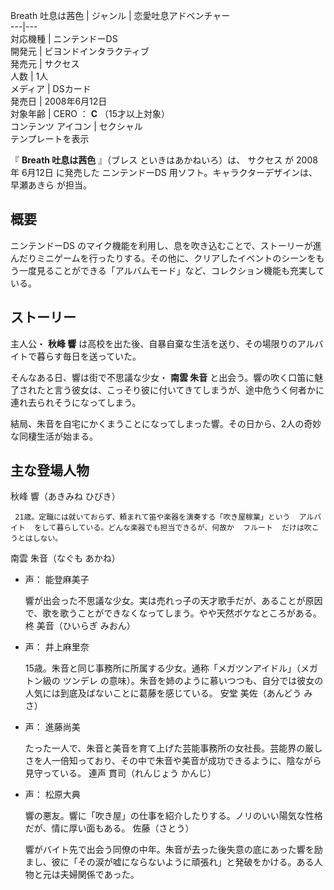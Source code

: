 Breath 吐息は茜色  |  ジャンル  |  恋愛吐息アドベンチャー   
---|---  
対応機種  |  ニンテンドーDS   
開発元  |  ビヨンドインタラクティブ   
発売元  |  サクセス   
人数  |  1人   
メディア  |  DSカード   
発売日  |  2008年6月12日   
対象年齢  |  CERO  ：  **C** （15才以上対象）   
コンテンツ  アイコン  |  セクシャル   
テンプレートを表示  
  
『 **Breath 吐息は茜色** 』（ブレス といきはあかねいろ）は、  サクセス  が  2008年  6月12日  に発売した  ニンテンドーDS
用ソフト。キャラクターデザインは、  早瀬あきら  が担当。

##  概要  

ニンテンドーDS
のマイク機能を利用し、息を吹き込むことで、ストーリーが進んだりミニゲームを行ったりする。その他に、クリアしたイベントのシーンをもう一度見ることができる「アルバムモード」など、コレクション機能も充実している。

##  ストーリー  

主人公・ **秋峰 響** は高校を出た後、自暴自棄な生活を送り、その場限りのアルバイトで暮らす毎日を送っていた。

そんなある日、響は街で不思議な少女・ **南雲 朱音**
と出会う。響の吹く口笛に魅了されたと言う彼女は、こっそり彼に付いてきてしまうが、途中危うく何者かに連れ去られそうになってしまう。

結局、朱音を自宅にかくまうことになってしまった響。その日から、2人の奇妙な同棲生活が始まる。

##  主な登場人物  

秋峰 響（あきみね ひびき）

     21歳。定職には就いておらず、頼まれて笛や楽器を演奏する「吹き屋稼業」という  アルバイト  をして暮らしている。どんな楽器でも担当できるが、何故か  フルート  だけは吹こうとはしない。 
南雲 朱音（なぐも あかね）

  * 声：  能登麻美子 

     響が出会った不思議な少女。実は売れっ子の天才歌手だが、あることが原因で、歌を歌うことができなくなってしまう。やや天然ボケなところがある。 
柊 美音（ひいらぎ みおん）

  * 声：  井上麻里奈 

     15歳。朱音と同じ事務所に所属する少女。通称「メガツンアイドル」（メガトン級の  ツンデレ  の意味）。朱音を姉のように慕いつつも、自分では彼女の人気には到底及ばないことに葛藤を感じている。 
安堂 美佐（あんどう みさ）

  * 声：  進藤尚美 

     たった一人で、朱音と美音を育て上げた芸能事務所の女社長。芸能界の厳しさを人一倍知っており、その中で朱音や美音が成功できるように、陰ながら見守っている。 
連声 貫司（れんじょう かんじ）

  * 声：  松原大典 

     響の悪友。響に「吹き屋」の仕事を紹介したりする。ノリのいい陽気な性格だが、情に厚い面もある。 
佐藤（さとう）

     響がバイト先で出会う同僚の中年。朱音が去った後失意の底にあった響を励まし、彼に「その涙が嘘にならないように頑張れ」と発破をかける。ある人物と元は夫婦関係であった。 

